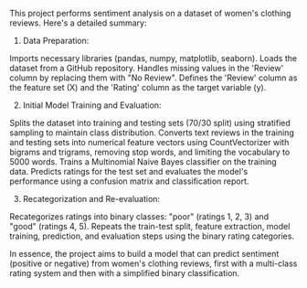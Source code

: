 This project performs sentiment analysis on a dataset of women's clothing reviews.
Here's a detailed summary:

1. Data Preparation:

Imports necessary libraries (pandas, numpy, matplotlib, seaborn).
Loads the dataset from a GitHub repository.
Handles missing values in the 'Review' column by replacing them with "No Review".
Defines the 'Review' column as the feature set (X) and the 'Rating' column as the target variable (y).

2. Initial Model Training and Evaluation:

Splits the dataset into training and testing sets (70/30 split) using stratified sampling to maintain class distribution.
Converts text reviews in the training and testing sets into numerical feature vectors using CountVectorizer with bigrams and trigrams, removing stop words, and limiting the vocabulary to 5000 words.
Trains a Multinomial Naive Bayes classifier on the training data.
Predicts ratings for the test set and evaluates the model's performance using a confusion matrix and classification report.

3. Recategorization and Re-evaluation:

Recategorizes ratings into binary classes: "poor" (ratings 1, 2, 3) and "good" (ratings 4, 5).
Repeats the train-test split, feature extraction, model training, prediction, and evaluation steps using the binary rating categories.

In essence, the project aims to build a model that can predict sentiment (positive or negative) from women's clothing reviews, first with a multi-class rating system and then with a simplified binary classification.
